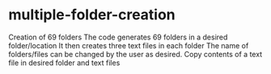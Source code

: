# multiple-folder-creation
Creation of 69 folders
The code generates 69 folders in a desired folder/location
It then creates three text files in each folder 
The name of folders/files can be changed by the user as desired.
Copy contents of a text file in desired folder and text files
